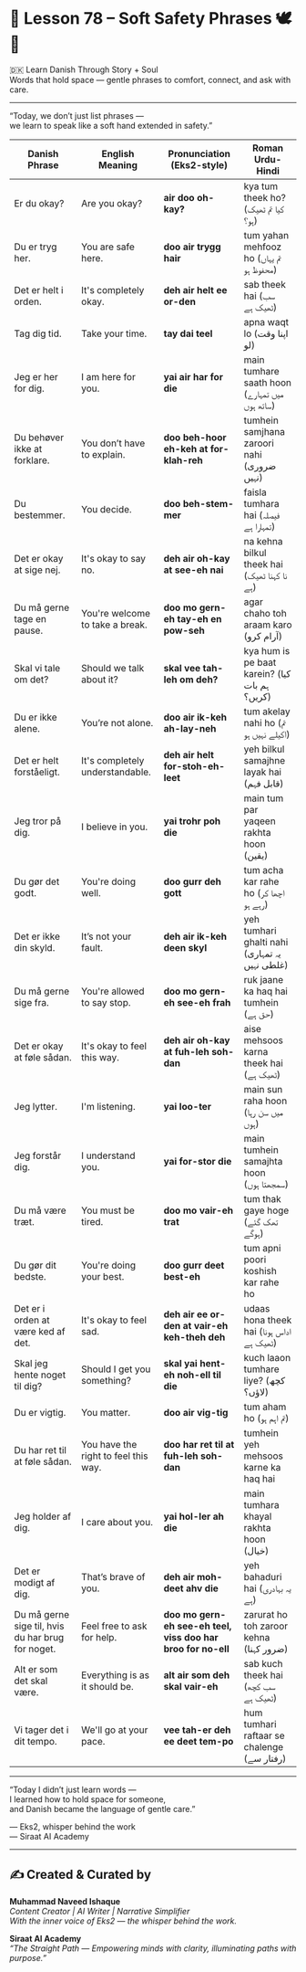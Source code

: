 # 🌟 **Lesson 78 – Soft Safety Phrases 🕊️🫱**  
🇩🇰 Learn Danish Through Story + Soul  
Words that hold space — gentle phrases to comfort, connect, and ask with care.

---

“Today, we don’t just list phrases —  
we learn to speak like a soft hand extended in safety.”

| Danish Phrase                    | English Meaning                  | Pronunciation (Eks2-style)                    | Roman Urdu-Hindi                         |
|----------------------------------|----------------------------------|------------------------------------------------|------------------------------------------|
| Er du okay?                      | Are you okay?                    | **air doo oh-kay?**                            | kya tum theek ho? (کیا تم ٹھیک ہو؟)       |
| Du er tryg her.                 | You are safe here.              | **doo air trygg hair**                         | tum yahan mehfooz ho (تم یہاں محفوظ ہو)   |
| Det er helt i orden.           | It's completely okay.           | **deh air helt ee or-den**                     | sab theek hai (سب ٹھیک ہے)               |
| Tag dig tid.                    | Take your time.                 | **tay dai teel**                               | apna waqt lo (اپنا وقت لو)              |
| Jeg er her for dig.             | I am here for you.              | **yai air har for die**                        | main tumhare saath hoon (میں تمہارے ساتھ ہوں) |
| Du behøver ikke at forklare.   | You don’t have to explain.     | **doo beh-hoor eh-keh at for-klah-reh**        | tumhein samjhana zaroori nahi (ضروری نہیں) |
| Du bestemmer.                  | You decide.                     | **doo beh-stem-mer**                           | faisla tumhara hai (فیصلہ تمہارا ہے)     |
| Det er okay at sige nej.       | It's okay to say no.           | **deh air oh-kay at see-eh nai**               | na kehna bilkul theek hai (نا کہنا ٹھیک ہے) |
| Du må gerne tage en pause.     | You're welcome to take a break.| **doo mo gern-eh tay-eh en pow-seh**           | agar chaho toh araam karo (آرام کرو)      |
| Skal vi tale om det?           | Should we talk about it?        | **skal vee tah-leh om deh?**                   | kya hum is pe baat karein? (کیا ہم بات کریں؟) |
| Du er ikke alene.              | You’re not alone.              | **doo air ik-keh ah-lay-neh**                  | tum akelay nahi ho (تم اکیلے نہیں ہو)     |
| Det er helt forståeligt.       | It's completely understandable. | **deh air helt for-stoh-eh-leet**              | yeh bilkul samajhne layak hai (قابل فہم)  |
| Jeg tror på dig.               | I believe in you.              | **yai trohr poh die**                          | main tum par yaqeen rakhta hoon (یقین)    |
| Du gør det godt.               | You're doing well.              | **doo gurr deh gott**                          | tum acha kar rahe ho (اچھا کر رہے ہو)     |
| Det er ikke din skyld.         | It’s not your fault.           | **deh air ik-keh deen skyl**                   | yeh tumhari ghalti nahi (یہ تمہاری غلطی نہیں) |
| Du må gerne sige fra.          | You're allowed to say stop.     | **doo mo gern-eh see-eh frah**                 | ruk jaane ka haq hai tumhein (حق ہے)     |
| Det er okay at føle sådan.     | It's okay to feel this way.     | **deh air oh-kay at fuh-leh soh-dan**          | aise mehsoos karna theek hai (ٹھیک ہے)    |
| Jeg lytter.                    | I'm listening.                  | **yai loo-ter**                                | main sun raha hoon (میں سن رہا ہوں)      |
| Jeg forstår dig.               | I understand you.              | **yai for-stor die**                           | main tumhein samajhta hoon (سمجھتا ہوں)  |
| Du må være træt.               | You must be tired.              | **doo mo vair-eh trat**                        | tum thak gaye hoge (تھک گئے ہوگے)        |
| Du gør dit bedste.             | You're doing your best.         | **doo gurr deet best-eh**                      | tum apni poori koshish kar rahe ho       |
| Det er i orden at være ked af det. | It's okay to feel sad.       | **deh air ee or-den at vair-eh keh-theh deh**  | udaas hona theek hai (اداس ہونا ٹھیک ہے) |
| Skal jeg hente noget til dig?  | Should I get you something?     | **skal yai hent-eh noh-ell til die**           | kuch laaon tumhare liye? (کچھ لاؤں؟)     |
| Du er vigtig.                  | You matter.                    | **doo air vig-tig**                            | tum aham ho (تم اہم ہو)                  |
| Du har ret til at føle sådan.  | You have the right to feel this way. | **doo har ret til at fuh-leh soh-dan**   | tumhein yeh mehsoos karne ka haq hai     |
| Jeg holder af dig.             | I care about you.               | **yai hol-ler ah die**                         | main tumhara khayal rakhta hoon (خیال)   |
| Det er modigt af dig.          | That’s brave of you.            | **deh air moh-deet ahv die**                   | yeh bahaduri hai (یہ بہادری ہے)          |
| Du må gerne sige til, hvis du har brug for noget. | Feel free to ask for help. | **doo mo gern-eh see-eh teel, viss doo har broo for no-ell** | zarurat ho toh zaroor kehna (ضرور کہنا) |
| Alt er som det skal være.     | Everything is as it should be. | **alt air som deh skal vair-eh**               | sab kuch theek hai (سب کچھ ٹھیک ہے)      |
| Vi tager det i dit tempo.      | We'll go at your pace.         | **vee tah-er deh ee deet tem-po**              | hum tumhari raftaar se chalenge (رفتار سے) |

---

“Today I didn’t just learn words —  
I learned how to hold space for someone,  
and Danish became the language of gentle care.”

— Eks2, whisper behind the work  
— Siraat AI Academy

---
✍️ Created & Curated by  
---

**Muhammad Naveed Ishaque**  
*Content Creator | AI Writer | Narrative Simplifier*  
*With the inner voice of Eks2 — the whisper behind the work.*  

**Siraat AI Academy**  
*“The Straight Path — Empowering minds with clarity, illuminating paths with purpose.”*
